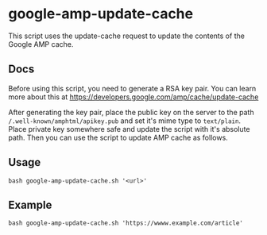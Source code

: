 # google-amp-update-cache
This script uses the update-cache request to update the contents of the Google AMP cache. 

## Docs
Before using this script, you need to generate a RSA key pair. You can learn more about this at https://developers.google.com/amp/cache/update-cache

After generating the key pair, place the public key on the server to the path `/.well-known/amphtml/apikey.pub` and set it's mime type to `text/plain`. Place private key somewhere safe and update the script with it's absolute path. Then you can use the script to update AMP cache as follows.

## Usage
```Shell
bash google-amp-update-cache.sh '<url>'
```

## Example
```Shell
bash google-amp-update-cache.sh 'https://wwww.example.com/article'
```

